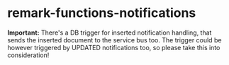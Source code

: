 # remark-functions-notifications

**Important:** There's a DB trigger for inserted notification handling, that sends the inserted document to the service bus too. The trigger could be however triggered by UPDATED notifications too, so please take this into consideration!
